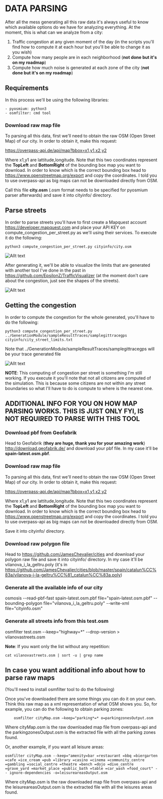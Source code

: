 # DATA PARSING

After all the mess generating all this raw data it's always useful to know which available options do we have for analyzing everything. At the moment, this is what can we analyze from a city:

1. Traffic congestion at any given moment of the day (in the scripts you'll find how to compute it at each hour but you'll be able to change it as you wish)
2. Compute how many people are in each neighborhood (__not done but it's on my roadmap__)
3. Compute how much noise is generated at each zone of the city (__not done but it's on my roadmap__)

## Requirements

In this process we'll be using the following libraries:

	- pyosmium: python3 
	- osmfilter: cmd tool

### Download raw map file

To parsing all this data, first we'll need to obtain the raw OSM (Open Street Map) of our city. In order to obtain it, make this request:

https://overpass-api.de/api/map?bbox=x1,y1,x2,y2

Where x1,y1 are lattitude,longitude. Note that this two coordinates represent the __TopLeft__ and __BottomRight__ of the bounding box map you want to download. In order to know which is the correct bounding box head to https://www.openstreetmap.org/export and copy the coordinates. I told you to use overpass-api as big maps can not be downloaded directly from OSM.

Call this file __city.osm__ (.osm format needs to be specified for pyosmium parser afterwards) and save it into cityinfo/ directory.

## Parse streets

In order to parse streets you'll have to first create a Mapquest account https://developer.mapquest.com and place your API KEY on compute_congestion_per_street.py as we'll using their services. To execute it do the following:

```
python3 compute_congestion_per_street.py cityinfo/city.osm
```

![Allt text](../media/parsingstreets.png)

After generating it, we'll be able to visualize the limits that are generated with another tool I've done in the past in https://github.com/EpsilonZ/TrafficVisualizer (at the moment don't care about the congestion, just see the shapes of the streets). 

![Allt text](../media/djangoHeatmap.png)

## Getting the congestion

In order to compute the congestion for the whole generated, you'll have to do the following:

```
python3 compute_congestion_per_street.py ../GenerationModule/sampleResultTraces/samplegittracegps cityinfo/city_street_limits.txt
```
Note that ../GenerationModule/sampleResultTraces/samplegittracegps will be your trace generated file

![Allt text](../media/citizensComputed.png)

__NOTE__: This computing of congestion per street is something I'm still working. If you execute it you'll note that not all citizens are computed of the simulation. This is because some citizens are not within any street boundaries so what I'll have to do is compute to where is the nearest one.

## ADDITIONAL INFO FOR YOU ON HOW MAP PARSING WORKS. THIS IS JUST ONLY FYI, IS NOT REQUIRED TO PARSE WITH THIS TOOL

### Download pbf from Geofabrik

Head to Geofabrik (__they are huge, thank you for your amazing work__) http://download.geofabrik.de/ and download your pbf file. In my case it'll be __spain-latest.osm.pbf__.

### Download raw map file

To parsing all this data, first we'll need to obtain the raw OSM (Open Street Map) of our city. In order to obtain it, make this request:

https://overpass-api.de/api/map?bbox=x1,y1,x2,y2

Where x1,y1 are lattitude,longitude. Note that this two coordinates represent the __TopLeft__ and __BottomRight__ of the bounding box map you want to download. In order to know which is the correct bounding box head to https://www.openstreetmap.org/export and copy the coordinates. I told you to use overpass-api as big maps can not be downloaded directly from OSM.

Save it into cityinfo/ directory.

### Download raw polygon file

Head to https://github.com/JamesChevalier/cities and download your polygon raw file and save it into cityinfo/ directory. In my case it'll be vilanova_i_la_geltru.poly (it's in https://github.com/JamesChevalier/cities/blob/master/spain/catalun%CC%83a/vilanova-i-la-geltru%CC%81_catalun%CC%83a.poly)

### Generate all the available info of our city

osmosis --read-pbf-fast spain-latest.osm.pbf file="spain-latest.osm.pbf" --bounding-polygon file="vilanova_i_la_geltru.poly" --write-xml file="cityinfo.osm"

### Generate all streets info from this test.osm

osmfilter test.osm --keep="highway=*" --drop-version > vilanovastreets.osm

__Note__: If you want only the list without any repetition:

```
cat vilanovastreets.osm | sort -u | grep name
```

## In case you want additional info about how to parse raw maps

(You'll need to install osmfilter tool to do the following)

Once you've downloaded there are some things you can do it on your own. Think this raw map as a xml representation of what OSM shows you. So, for example, you can do the following to obtain parking zones:

```
	osmfilter cityMap.osm –keep="parking*=* o=parkingzonesOutput.osm

```

Where cityMap.osm is the raw downloaded map file from overpass-api and the parkingzonesOutput.osm is the extracted file with all the parking zones found.

Or, another example, if you want all leisure areas:

```
osmfilter cityMap.osm --keep="amenity=bar =restaurant =bbq =biergarten =cafe =ice_cream =pub =library =casino =cinema =community_centre =gambling =social_centre =theatre =bench =dojo =dive_centre =grave_yard =market_place =public_bath =table =car_wash =food_court" -- ignore-dependencies -o=leisureareasOutput.osm
```

Where cityMap.osm is the raw downloaded map file from overpass-api and the leisureareasOutput.osm is the extracted file with all the leisures areas found.
